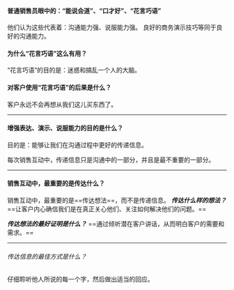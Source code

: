 #### 普通销售员眼中的：“能说会道”、“口才好”、“花言巧语”
他们认为这些代表着：沟通能力强、说服能力强。
良好的商务演示技巧等同于良好的沟通能力。

#### 为什么“花言巧语”这么有用？
“花言巧语”的目的是：迷惑和搞乱一个人的大脑。

#### 对客户使用“花言巧语”的后果是什么？
客户永远不会再想从我们这儿买东西了。

***

#### 增强表达、演示、说服能力的目的是什么？
目的是：能够让我们在沟通过程中更好的传递信息。

每次销售互动中，传递信息只是沟通中的一部分，并且是最不重要的一部分。

***

#### 销售互动中，最重要的是传达什么？
销售互动中，最重要的是==传达想法==，而不是传递信息。
***传达什么样的想法？***
==让客户内心确信我们是在真正关心他们、关注如何解决他们的问题。==

***传达想法的最好证明是什么？***
==通过倾听潜在客户讲话，从而明白客户的需要和需求。==

*** 

###### 传达信息的最佳方式是什么？
仔细聆听他人所说的每一个字，然后做出适当的回应。

